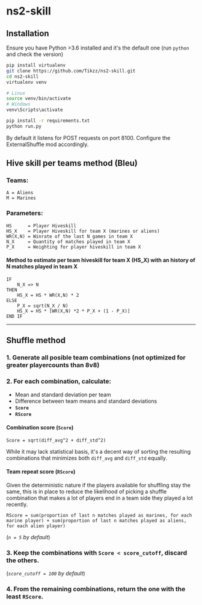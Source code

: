 # ns2-skill

## Installation
Ensure you have Python >3.6 installed and it's the default one (run `python` and check the version)

```bash
pip install virtualenv
git clone https://github.com/Tikzz/ns2-skill.git
cd ns2-skill
virtualenv venv

# Linux
source venv/bin/activate
# Windows
venv\Scripts\activate

pip install -r requirements.txt
python run.py
```

By default it listens for POST requests on port 8100. Configure the ExternalShuffle mod accordingly.


## Hive skill per teams method (Bleu)

### Teams:
    A = Aliens
    M = Marines

### Parameters:
    HS      = Player Hiveskill
    HS_X    = Player Hiveskill for team X (marines or aliens)
    WR(X,N) = Winrate of the last N games in team X
    N_X     = Quantity of matches played in team X
    P_X     = Weighting for player hiveskill in team X
    
#### Method to estimate per team hiveskill for team X (HS_X) with an history of N matches played in team X
    IF
        N_X => N
    THEN
        HS_X = HS * WR(X,N) * 2
    ELSE
        P_X = sqrt(N_X / N)
        HS_X = HS * [WR(X,N) *2 * P_X + (1 - P_X)]
    END IF

---

## Shuffle method

### 1. Generate all posible team combinations (not optimized for greater playercounts than 8v8)
### 2. For each combination, calculate:
  - Mean and standard deviation per team
  - Difference between team means and standard deviations
  - **`Score`**
  - **`RScore`**


#### Combination score (`Score`)
`Score = sqrt(diff_avg^2 + diff_std^2)`

While it may lack statistical basis, it's a decent way of sorting the resulting combinations that minimizes both `diff_avg` and `diff_std` equally.

#### Team repeat score (`RScore`)
Given the deterministic nature if the players available for shuffling stay the same, this is in place to reduce the likelihood of picking a shuffle combination that makes a lot of players end in a team side they played a lot recently.

`RScore = sum(proportion of last n matches played as marines, for each marine player) + sum(proportion of last n matches played as aliens, for each alien player)`

(*`n = 5` by default*)

### 3. Keep the combinations with `Score < score_cutoff`, discard the others.
(*`score_cutoff = 100` by default*)

### 4. From the remaining combinations, return the one with the least `RScore`.
